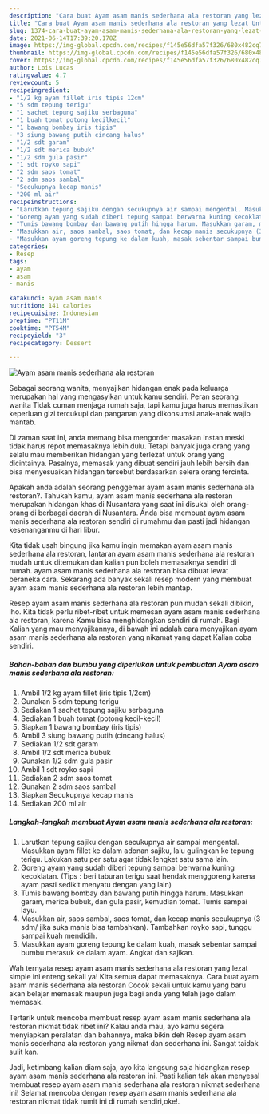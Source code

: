 ```yaml
---
description: "Cara buat Ayam asam manis sederhana ala restoran yang lezat Untuk Jualan"
title: "Cara buat Ayam asam manis sederhana ala restoran yang lezat Untuk Jualan"
slug: 1374-cara-buat-ayam-asam-manis-sederhana-ala-restoran-yang-lezat-untuk-jualan
date: 2021-06-14T17:39:20.178Z
image: https://img-global.cpcdn.com/recipes/f145e56dfa57f326/680x482cq70/ayam-asam-manis-sederhana-ala-restoran-foto-resep-utama.jpg
thumbnail: https://img-global.cpcdn.com/recipes/f145e56dfa57f326/680x482cq70/ayam-asam-manis-sederhana-ala-restoran-foto-resep-utama.jpg
cover: https://img-global.cpcdn.com/recipes/f145e56dfa57f326/680x482cq70/ayam-asam-manis-sederhana-ala-restoran-foto-resep-utama.jpg
author: Lois Lucas
ratingvalue: 4.7
reviewcount: 5
recipeingredient:
- "1/2 kg ayam fillet iris tipis 12cm"
- "5 sdm tepung terigu"
- "1 sachet tepung sajiku serbaguna"
- "1 buah tomat potong kecilkecil"
- "1 bawang bombay iris tipis"
- "3 siung bawang putih cincang halus"
- "1/2 sdt garam"
- "1/2 sdt merica bubuk"
- "1/2 sdm gula pasir"
- "1 sdt royko sapi"
- "2 sdm saos tomat"
- "2 sdm saos sambal"
- "Secukupnya kecap manis"
- "200 ml air"
recipeinstructions:
- "Larutkan tepung sajiku dengan secukupnya air sampai mengental. Masukkan ayam fillet ke dalam adonan sajiku, lalu gulingkan ke tepung terigu. Lakukan satu per satu agar tidak lengket satu sama lain."
- "Goreng ayam yang sudah diberi tepung sampai berwarna kuning kecoklatan. (Tips : beri taburan terigu saat hendak menggoreng karena ayam pasti sedikit menyatu dengan yang lain)"
- "Tumis bawang bombay dan bawang putih hingga harum. Masukkan garam, merica bubuk, dan gula pasir, kemudian tomat. Tumis sampai layu."
- "Masukkan air, saos sambal, saos tomat, dan kecap manis secukupnya (3 sdm/ jika suka manis bisa tambahkan). Tambahkan royko sapi, tunggu sampai kuah mendidih."
- "Masukkan ayam goreng tepung ke dalam kuah, masak sebentar sampai bumbu merasuk ke dalam ayam. Angkat dan sajikan."
categories:
- Resep
tags:
- ayam
- asam
- manis

katakunci: ayam asam manis 
nutrition: 141 calories
recipecuisine: Indonesian
preptime: "PT11M"
cooktime: "PT54M"
recipeyield: "3"
recipecategory: Dessert

---
```



![Ayam asam manis sederhana ala restoran](https://img-global.cpcdn.com/recipes/f145e56dfa57f326/680x482cq70/ayam-asam-manis-sederhana-ala-restoran-foto-resep-utama.jpg)

Sebagai seorang wanita, menyajikan hidangan enak pada keluarga merupakan hal yang mengasyikan untuk kamu sendiri. Peran seorang  wanita Tidak cuman menjaga rumah saja, tapi kamu juga harus memastikan keperluan gizi tercukupi dan panganan yang dikonsumsi anak-anak wajib mantab.

Di zaman  saat ini, anda memang bisa mengorder masakan instan meski tidak harus repot memasaknya lebih dulu. Tetapi banyak juga orang yang selalu mau memberikan hidangan yang terlezat untuk orang yang dicintainya. Pasalnya, memasak yang dibuat sendiri jauh lebih bersih dan bisa menyesuaikan hidangan tersebut berdasarkan selera orang tercinta. 



Apakah anda adalah seorang penggemar ayam asam manis sederhana ala restoran?. Tahukah kamu, ayam asam manis sederhana ala restoran merupakan hidangan khas di Nusantara yang saat ini disukai oleh orang-orang di berbagai daerah di Nusantara. Anda bisa membuat ayam asam manis sederhana ala restoran sendiri di rumahmu dan pasti jadi hidangan kesenanganmu di hari libur.

Kita tidak usah bingung jika kamu ingin memakan ayam asam manis sederhana ala restoran, lantaran ayam asam manis sederhana ala restoran mudah untuk ditemukan dan kalian pun boleh memasaknya sendiri di rumah. ayam asam manis sederhana ala restoran bisa dibuat lewat beraneka cara. Sekarang ada banyak sekali resep modern yang membuat ayam asam manis sederhana ala restoran lebih mantap.

Resep ayam asam manis sederhana ala restoran pun mudah sekali dibikin, lho. Kita tidak perlu ribet-ribet untuk memesan ayam asam manis sederhana ala restoran, karena Kamu bisa menghidangkan sendiri di rumah. Bagi Kalian yang mau menyajikannya, di bawah ini adalah cara menyajikan ayam asam manis sederhana ala restoran yang nikamat yang dapat Kalian coba sendiri.

<!--inarticleads1-->

##### Bahan-bahan dan bumbu yang diperlukan untuk pembuatan Ayam asam manis sederhana ala restoran:

1. Ambil 1/2 kg ayam fillet (iris tipis 1/2cm)
1. Gunakan 5 sdm tepung terigu
1. Sediakan 1 sachet tepung sajiku serbaguna
1. Sediakan 1 buah tomat (potong kecil-kecil)
1. Siapkan 1 bawang bombay (iris tipis)
1. Ambil 3 siung bawang putih (cincang halus)
1. Sediakan 1/2 sdt garam
1. Ambil 1/2 sdt merica bubuk
1. Gunakan 1/2 sdm gula pasir
1. Ambil 1 sdt royko sapi
1. Sediakan 2 sdm saos tomat
1. Gunakan 2 sdm saos sambal
1. Siapkan Secukupnya kecap manis
1. Sediakan 200 ml air




<!--inarticleads2-->

##### Langkah-langkah membuat Ayam asam manis sederhana ala restoran:

1. Larutkan tepung sajiku dengan secukupnya air sampai mengental. Masukkan ayam fillet ke dalam adonan sajiku, lalu gulingkan ke tepung terigu. Lakukan satu per satu agar tidak lengket satu sama lain.
1. Goreng ayam yang sudah diberi tepung sampai berwarna kuning kecoklatan. (Tips : beri taburan terigu saat hendak menggoreng karena ayam pasti sedikit menyatu dengan yang lain)
1. Tumis bawang bombay dan bawang putih hingga harum. Masukkan garam, merica bubuk, dan gula pasir, kemudian tomat. Tumis sampai layu.
1. Masukkan air, saos sambal, saos tomat, dan kecap manis secukupnya (3 sdm/ jika suka manis bisa tambahkan). Tambahkan royko sapi, tunggu sampai kuah mendidih.
1. Masukkan ayam goreng tepung ke dalam kuah, masak sebentar sampai bumbu merasuk ke dalam ayam. Angkat dan sajikan.




Wah ternyata resep ayam asam manis sederhana ala restoran yang lezat simple ini enteng sekali ya! Kita semua dapat memasaknya. Cara buat ayam asam manis sederhana ala restoran Cocok sekali untuk kamu yang baru akan belajar memasak maupun juga bagi anda yang telah jago dalam memasak.

Tertarik untuk mencoba membuat resep ayam asam manis sederhana ala restoran nikmat tidak ribet ini? Kalau anda mau, ayo kamu segera menyiapkan peralatan dan bahannya, maka bikin deh Resep ayam asam manis sederhana ala restoran yang nikmat dan sederhana ini. Sangat taidak sulit kan. 

Jadi, ketimbang kalian diam saja, ayo kita langsung saja hidangkan resep ayam asam manis sederhana ala restoran ini. Pasti kalian tak akan menyesal membuat resep ayam asam manis sederhana ala restoran nikmat sederhana ini! Selamat mencoba dengan resep ayam asam manis sederhana ala restoran nikmat tidak rumit ini di rumah sendiri,oke!.

